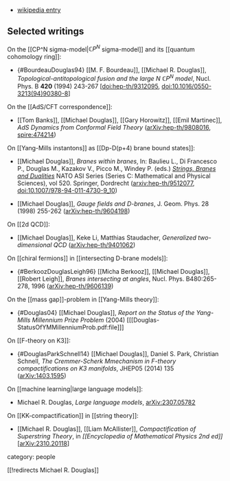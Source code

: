 
* [wikipedia entry](http://en.wikipedia.org/wiki/Michael_R._Douglas)

## Selected writings

On the [[CP^N sigma-model|$\mathbb{C}P^N$ sigma-model]] and its [[quantum cohomology ring]]:

* {#BourdeauDouglas94} [[M. F. Bourdeau]], [[Michael R. Douglas]], *Topological-antitopological fusion and the large $N$ $\mathbb{C}P^N$ model*, Nucl. Phys. B **420** (1994) 243-267 &lbrack;[doi:hep-th/9312095](https://arxiv.org/abs/hep-th/9312095), <a href="https://doi.org/10.1016/0550-3213(94)90380-8">doi:10.1016/0550-3213(94)90380-8</a>&rbrack;


On the [[AdS/CFT correspondence]]:

* [[Tom Banks]], [[Michael Douglas]], [[Gary Horowitz]], [[Emil Martinec]], _AdS Dynamics from Conformal Field Theory_ ([arXiv:hep-th/9808016](https://arxiv.org/abs/hep-th/9808016), [spire:474214](http://inspirehep.net/record/474214))


On [[Yang-Mills instantons]] as [[Dp-D(p+4) brane bound states]]:

* [[Michael Douglas]], _Branes within branes_, In: Baulieu L., Di Francesco P., Douglas M., Kazakov V., Picco M., Windey P. (eds.) _[Strings, Branes and Dualities](https://link.springer.com/book/10.1007/978-94-011-4730-9)_ NATO ASI Series (Series C: Mathematical and Physical Sciences), vol 520. Springer, Dordrecht ([arxiv:hep-th/9512077](https://arxiv.org/abs/hep-th/9512077), [doi:10.1007/978-94-011-4730-9_10](https://doi.org/10.1007/978-94-011-4730-9_10))

* [[Michael Douglas]], _Gauge fields and D-branes_, J. Geom. Phys. 28 (1998) 255-262 ([arXiv:hep-th/9604198](https://arxiv.org/abs/hep-th/9604198))

On [[2d QCD]]:

* [[Michael Douglas]], Keke Li, Matthias Staudacher, _Generalized two-dimensional QCD_ ([arXiv:hep-th/9401062](https://arxiv.org/abs/hep-th/9401062))

On [[chiral fermions]] in [[intersecting D-brane models]]:

* {#BerkoozDouglasLeigh96} [[Micha Berkooz]], [[Michael Douglas]], [[Robert Leigh]], _Branes intersecting at angles_, Nucl. Phys. B480:265-278, 1996 ([arXiv:hep-th/9606139](https://arxiv.org/abs/hep-th/9606139))

On the [[mass gap]]-problem in [[Yang-Mills theory]]:

* {#Douglas04} [[Michael Douglas]], _Report on the Status of the Yang-Mills Millennium Prize Problem_ (2004) &lbrack;[[Douglas-StatusOfYMMillenniumProb.pdf:file]]&rbrack;


On [[F-theory on K3]]:

* {#DouglasParkSchnell14} [[Michael Douglas]], Daniel S. Park, Christian Schnell, _The Cremmer-Scherk Mmechanism in F-theory compactifications on K3 manifolds_, JHEP05 (2014) 135 ([arXiv:1403.1595](https://arxiv.org/abs/1403.1595))

On [[machine learning|large language models]]:

* Michael R. Douglas, _Large language models_, [arXiv:2307.05782](https://arxiv.org/abs/2307.05782)

On [[KK-compactification]] in [[string theory]]:

* [[Michael R. Douglas]], [[Liam McAllister]], *Compactification of Superstring Theory*, in *[[Encyclopedia of Mathematical Physics 2nd ed]]* &lbrack;[arXiv:2310.20118](https://arxiv.org/abs/2310.20118)&rbrack;

category: people

[[!redirects Michael R. Douglas]]

